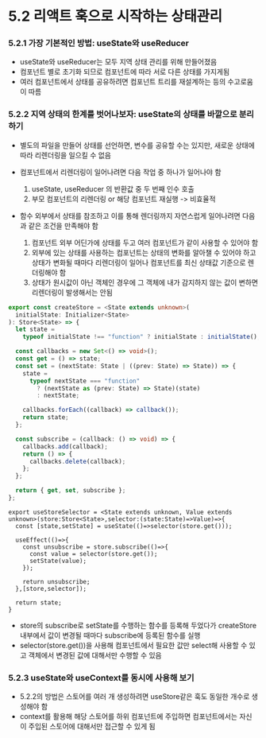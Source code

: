 # 5.2 리액트 훅으로 시작하는 상태관리

### 5.2.1 가장 기본적인 방법: useState와 useReducer

- useState와 useReducer는 모두 지역 상태 관리를 위해 만들어졌음
- 컴포넌트 별로 초기화 되므로 컴포넌트에 따라 서로 다른 상태를 가지게됨
- 여러 컴포넌트에서 상태를 공유하려면 컴포넌트 트리를 재설계하는 등의 수고로움이 따름

### 5.2.2 지역 상태의 한계를 벗어나보자: useState의 상태를 바깥으로 분리하기

- 별도의 파일을 만들어 상태를 선언하면, 변수를 공유할 수는 있지만, 새로운 상태에 따라 리렌더링을 일으킬 수 없음
- 컴포넌트에서 리렌더링이 일어나려면 다음 작업 중 하나가 일어나야 함

  1. useState, useReducer 의 반환값 중 두 번째 인수 호출
  2. 부모 컴포넌트의 리렌더링 or 해당 컴포넌트 재실행 -> 비효율적

- 함수 외부에서 상태를 참조하고 이를 통해 렌더링까지 자연스럽게 일어나려면 다음과 같은 조건을 만족해야 함
  1. 컴포넌트 외부 어딘가에 상태를 두고 여러 컴포넌트가 같이 사용할 수 있어야 함
  2. 외부에 있는 상태를 사용하는 컴포넌트는 상태의 변화를 알아챌 수 있어야 하고 상태가 변화될 때마다 리렌더링이 일어나 컴포넌트를 최신 상태값 기준으로 렌더링해야 함
  3. 상태가 원시값이 아닌 객체인 경우에 그 객체에 내가 감지하지 않는 값이 변하면 리렌더링이 발생해서는 안됨

```ts
export const createStore = <State extends unknown>(
  initialState: Initializer<State>
): Store<State> => {
  let state =
    typeof initialState !== "function" ? initialState : initialState();

  const callbacks = new Set<() => void>();
  const get = () => state;
  const set = (nextState: State | ((prev: State) => State)) => {
    state =
      typeof nextState === "function"
        ? (nextState as (prev: State) => State)(state)
        : nextState;

    callbacks.forEach((callback) => callback());
    return state;
  };

  const subscribe = (callback: () => void) => {
    callbacks.add(callback);
    return () => {
      callbacks.delete(callback);
    };
  };

  return { get, set, subscribe };
};
```

```tsx
export useStoreSelector = <State extends unknown, Value extends unknown>(store:Store<State>,selector:(state:State)=>Value)=>{
  const [state,setState] = useState(()=>selector(store.get()));

  useEffect(()=>{
    const unsubscribe = store.subscribe(()=>{
      const value = selector(store.get());
      setState(value);
    });

    return unsubscribe;
  },[store,selector]);

  return state;
}
```

- store의 subscribe로 setState를 수행하는 함수를 등록해 두었다가 createStore 내부에서 값이 변경될 때마다 subscribe에 등록된 함수를 실행
- selector(store.get())을 사용해 컴포넌트에서 필요한 값만 select해 사용할 수 있고 객체에서 변경된 값에 대해서만 수행할 수 있음

### 5.2.3 useState와 useContext를 동시에 사용해 보기

- 5.2.2의 방법은 스토어를 여러 개 생성하려면 useStore같은 훅도 동일한 개수로 생성해야 함
- context를 활용해 해당 스토어를 하위 컴포넌트에 주입하면 컴포넌트에서는 자신이 주입된 스토어에 대해서만 접근할 수 있게 됨
